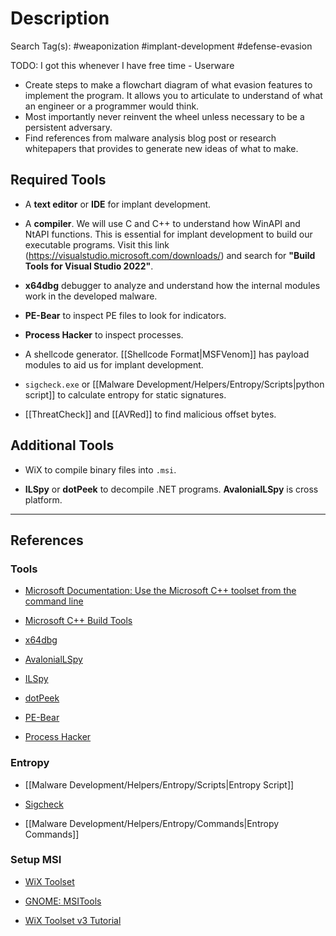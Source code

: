 # Description

Search Tag(s): #weaponization #implant-development #defense-evasion

TODO: I got this whenever I have free time - Userware

- Create steps to make a flowchart diagram of what evasion features to implement the program. It allows you to articulate to understand of what an engineer or a programmer would think.
- Most importantly never reinvent the wheel unless necessary to be a persistent adversary.
- Find references from malware analysis blog post or research whitepapers that provides to generate new ideas of what to make.

## Required Tools

- A **text editor** or **IDE** for implant development.

- A **compiler**. We will use C and C++ to understand how WinAPI and NtAPI functions. This is essential for implant development to build our executable programs. Visit this link (https://visualstudio.microsoft.com/downloads/) and search for **"Build Tools for Visual Studio 2022"**.

- **x64dbg** debugger to analyze and understand how the internal modules work in the developed malware.

- **PE-Bear** to inspect PE files to look for indicators.

- **Process Hacker** to inspect processes.

- A shellcode generator. [[Shellcode Format|MSFVenom]] has payload modules to aid us for implant development.

- `sigcheck.exe` or [[Malware Development/Helpers/Entropy/Scripts|python script]] to calculate entropy for static signatures.

- [[ThreatCheck]] and [[AVRed]] to find malicious offset bytes.

## Additional Tools

- WiX to compile binary files into `.msi`.

- **ILSpy** or **dotPeek** to decompile .NET programs. **AvalonialLSpy** is cross platform.

---
## References

### Tools

- [Microsoft Documentation: Use the Microsoft C++ toolset from the command line](https://learn.microsoft.com/en-us/cpp/build/building-on-the-command-line?view=msvc-170)

- [Microsoft C++ Build Tools](https://visualstudio.microsoft.com/visual-cpp-build-tools)

- [x64dbg](https://x64dbg.com/)

- [AvalonialLSpy](https://github.com/icsharpcode/AvaloniaILSpy)

- [ILSpy](https://github.com/icsharpcode/ILSpy)

- [dotPeek](https://www.jetbrains.com/decompiler/)

- [PE-Bear](https://github.com/hasherezade/pe-bear)

- [Process Hacker](https://processhacker.sourceforge.io/)

### Entropy

- [[Malware Development/Helpers/Entropy/Scripts|Entropy Script]]

- [Sigcheck](https://learn.microsoft.com/en-us/sysinternals/downloads/sigcheck)

- [[Malware Development/Helpers/Entropy/Commands|Entropy Commands]]

### Setup MSI

- [WiX Toolset](https://wixtoolset.org/)

- [GNOME: MSITools](https://wiki.gnome.org/msitools)

- [WiX Toolset v3 Tutorial](https://www.firegiant.com/docs/wix/v3/tutorial/)